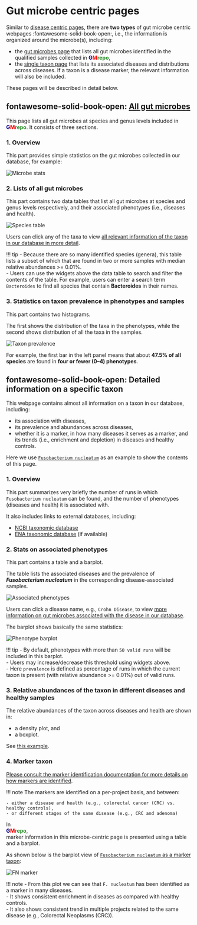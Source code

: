 
# Gut microbe centric pages

Similar to [disease centric pages](../diseasecentricpages), there are **two types** of gut microbe centric webpages :fontawesome-solid-book-open:, i.e., the information is organized around the microbe(s), including:

- the [gut microbes page](https://gmrepo2025.humangut.info:8443/taxon) that lists all gut microbes identified in the qualified samples collected in  <b><span style="color:darkblue">G</span><span style="color:red">M</span><span style="color:forestgreen">repo</span></b>,
- the [single taxon page](https://gmrepo2025.humangut.info:8443/taxon/820) that lists its associated diseases and distributions across diseases. If a taxon is a disease marker, the relevant information will also be included.

These pages will be described in detail below.

## fontawesome-solid-book-open: [All gut microbes](https://gmrepo2025.humangut.info:8443/taxon)

This page lists all gut microbes at species and genus levels included in  
<b><span style="color:darkblue">G</span><span style="color:red">M</span><span style="color:forestgreen">repo</span></b>. It consists of three sections.

### 1. Overview

This part provides simple statistics on the gut microbes collected in our database, for example:

![Microbe stats](images/microbecentricpages/allmicrobes_stats2.png)

### 2. Lists of all gut microbes

This part contains two data tables that list all gut microbes at species and genus levels respectively, and their associated phenotypes (i.e., diseases and health).

![Species table](images/microbecentricpages/species_table2.png)

Users can click any of the taxa to view [all relevant information of the taxon in our database in more detail](#all-data-of-a-specific-taxon).

!!! tip
    - Because there are so many identified species (genera), this table lists a subset of which that are found in two or more samples with median relative abundances >= 0.01%.  
    - Users can use the widgets above the data table to search and filter the contents of the table. For example, users can enter a search term `Bacteroides` to find all species that contain **Bacteroides** in their names.
<!--
!!! note
    - A star symbol :fontawesome-regular-star: next to taxon names indicates marker taxon, which shows significantly differential abundances between two phenotype types, e.g., health vs. disease. See the [marker taxon page](diseasemarkerpages.md) for details. 
-->

### 3. Statistics on taxon prevalence in phenotypes and samples

This part contains two histograms.

The first shows the distribution of the taxa in the phenotypes, while the second shows distribution of all the taxa in the samples.

![Taxon prevalence](images/microbecentricpages/taxon_prevalence2.png)

For example, the first bar in the left panel means that about **47.5% of all species** are found in **four or fewer (0–4) phenotypes**.

## fontawesome-solid-book-open: Detailed information on a specific taxon

This webpage contains almost all information on a taxon in our database, including:

- its association with diseases,
- its prevalence and abundances across diseases,
- whether it is a marker, in how many diseases it serves as a marker, and its trends (i.e., enrichment and depletion) in diseases and healthy controls.

Here we use [`Fusobacterium nucleatum`](https://gmrepo2025.humangut.info:8443/taxon/851) as an example to show the contents of this page.

### 1. Overview 

This part summarizes very briefly the number of runs in which `Fusobacterium nucleatum` can be found, and the number of phenotypes (diseases and health) it is associated with.

It also includes links to external databases, including:

- <a href="https://www.ncbi.nlm.nih.gov/Taxonomy/Browser/wwwtax.cgi?mode=Info&id=851" target="_blank">NCBI taxonomic database</a>
- <a href="https://www.ebi.ac.uk/ena/browser/view/Taxon:851" target="_blank">ENA taxonomic database</a> (if available)

### 2. Stats on associated phenotypes

This part contains a table and a barplot.

The table lists the associated diseases and the prevalence of ***Fusobacterium nucleatum*** in the corresponding disease-associated samples.

![Associated phenotypes](images/microbecentricpages/associated_phenotypes2.png)

Users can click a disease name, e.g., `Crohn Disease`, to view [more information on gut microbes associated with the disease in our database](https://gmrepo2025.humangut.info:8443/phenotypes/D003424).

The barplot shows basically the same statistics:

![Phenotype barplot](images/microbecentricpages/barplot2.png)

!!! tip
    - By default, phenotypes with more than `50 valid runs` will be included in this barplot.  
    - Users may increase/decrease this threshold using widgets above.  
    - Here `prevalence` is defined as percentage of runs in which the current taxon is present (with relative abundance >= 0.01%) out of valid runs.

### 3. Relative abundances of the taxon in different diseases and healthy samples

The relative abundances of the taxon across diseases and health are shown in:

- a density plot, and  
- a boxplot.

See [this example](https://gmrepo2025.humangut.info:8443/taxon/851).

### 4. Marker taxon

[Please consult the marker identification documentation for more details on how markers are identified](/materialsandmethods/indepthanalyses).

!!! note
    The markers are identified on a per-project basis, and between:
    
    - either a disease and health (e.g., colorectal cancer (CRC) vs. healthy controls),  
    - or different stages of the same disease (e.g., CRC and adenoma)

In  
<b><span style="color:darkblue">G</span><span style="color:red">M</span><span style="color:forestgreen">repo</span></b>,  
marker information in this microbe-centric page is presented using a table and a barplot.

As shown below is the barplot view of [`Fusobacterium nucleatum` as a marker taxon](https://gmrepo2025.humangut.info:8443/taxon/851):

![FN marker](images/microbecentricpages/fn_marker2.png)

!!! note
    - From this plot we can see that `F. nucleatum` has been identified as a marker in many diseases.  
    - It shows consistent enrichment in diseases as compared with healthy controls<!--, and in more advanced disease stages (e.g., adenoma vs. CRC)-->.  
    - It also shows consistent trend in multiple projects related to the same disease (e.g., Colorectal Neoplasms (CRC)).

